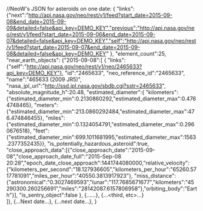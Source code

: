 //NeoW's JSON for asteroids on one date:
{
    "links":{"next":"http://api.nasa.gov/neo/rest/v1/feed?start_date=2015-09-08&end_date=2015-09-09&detailed=false&api_key=DEMO_KEY","previous":"http://api.nasa.gov/neo/rest/v1/feed?start_date=2015-09-06&end_date=2015-09-07&detailed=false&api_key=DEMO_KEY","self":"http://api.nasa.gov/neo/rest/v1/feed?start_date=2015-09-07&end_date=2015-09-08&detailed=false&api_key=DEMO_KEY" },
    "element_count":25,
    "near_earth_objects":
        {"2015-09-08":[
            {
                "links":{"self":"http://api.nasa.gov/neo/rest/v1/neo/2465633?api_key=DEMO_KEY"},
                "id":"2465633",
                "neo_reference_id":"2465633",
                "name":"465633 (2009 JR5)",
                "nasa_jpl_url":"http://ssd.jpl.nasa.gov/sbdb.cgi?sstr=2465633",
                "absolute_magnitude_h":20.48,
                "estimated_diameter":{
                    "kilometers":{"estimated_diameter_min":0.2130860292,"estimated_diameter_max":0.4764748465},
                    "meters":{"estimated_diameter_min":213.0860292484,"estimated_diameter_max":476.474846455},
                    "miles":{"estimated_diameter_min":0.1324054791,"estimated_diameter_max":0.2960676518},
                    "feet":{"estimated_diameter_min":699.1011681995,"estimated_diameter_max":1563.2377352435}},
                "is_potentially_hazardous_asteroid":true,
                "close_approach_data":[{"close_approach_date":"2015-09-08","close_approach_date_full":"2015-Sep-08 20:28","epoch_date_close_approach":1441744080000,"relative_velocity":{"kilometers_per_second":"18.127936605","kilometers_per_hour":"65260.5717781091","miles_per_hour":"40550.3813917923"}, "miss_distance":{"astronomical":"0.3027469593","lunar":"117.7685671677","kilometers":"45290300.260256691","miles":"28142087.6157806958"},"orbiting_body":"Earth"}],
                "is_sentry_object":false
            },
            {...<second asteroids data>...}, 
            {...<third, etc>...}  
        ]},
        {...Next date...},
        {...next date...},
}